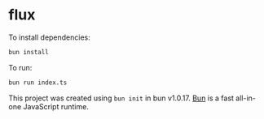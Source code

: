 # flux

To install dependencies:

```bash
bun install
```

To run:

```bash
bun run index.ts
```

This project was created using `bun init` in bun v1.0.17. [Bun](https://bun.sh) is a fast all-in-one JavaScript runtime.
